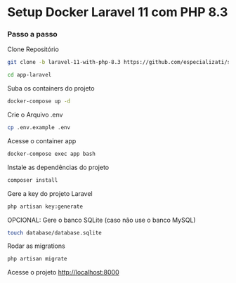 # Setup Docker Laravel 11 com PHP 8.3

### Passo a passo

Clone Repositório

```sh
git clone -b laravel-11-with-php-8.3 https://github.com/especializati/setup-docker-laravel.git app-laravel
```

```sh
cd app-laravel
```

Suba os containers do projeto

```sh
docker-compose up -d
```

Crie o Arquivo .env

```sh
cp .env.example .env
```

Acesse o container app

```sh
docker-compose exec app bash
```

Instale as dependências do projeto

```sh
composer install
```

Gere a key do projeto Laravel

```sh
php artisan key:generate
```

OPCIONAL: Gere o banco SQLite (caso não use o banco MySQL)

```sh
touch database/database.sqlite
```

Rodar as migrations

```sh
php artisan migrate
```

Acesse o projeto
[http://localhost:8000](http://localhost:8000)
